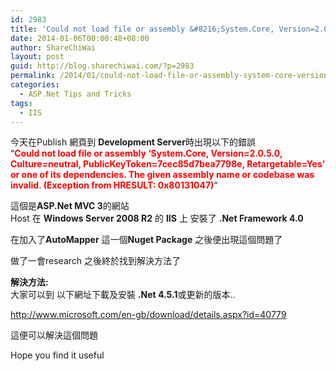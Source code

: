```yaml
---
id: 2983
title: 'Could not load file or assembly &#8216;System.Core, Version=2.0.5.0, Culture=neutral, PublicKeyToken=7cec85d7bea7798e, Retargetable=Yes&#8217; or one of its dependencies. The given assembly name or codebase was invalid. (Exception from HRESULT: 0x80131047)'
date: 2014-01-06T00:00:48+08:00
author: ShareChiWai
layout: post
guid: http://blog.sharechiwai.com/?p=2983
permalink: /2014/01/could-not-load-file-or-assembly-system-core-version2-0-5-0-cultureneutral-publickeytoken7cec85d7bea7798e-retargetableyes-or-one-of-its-dependencies-the-given-assembly-name-or-codebase-was/
categories:
  - ASP.Net Tips and Tricks
tags:
  - IIS
---
```

今天在Publish 網頁到 **Development Server**時出現以下的錯誤  
&#8220;<span style="color: #ff0000;"><strong>Could not load file or assembly &#8216;System.Core, Version=2.0.5.0, Culture=neutral, PublicKeyToken=7cec85d7bea7798e, Retargetable=Yes&#8217; or one of its dependencies. The given assembly name or codebase was invalid. (Exception from HRESULT: 0x80131047)</strong></span>&#8220;

這個是**ASP.Net MVC 3**的網站  
Host 在 **Windows Server 2008 R2** 的 **IIS** 上 安裝了 **.Net Framework 4.0**

在加入了**AutoMapper** 這一個**Nuget Package** 之後便出現這個問題了

做了一會research 之後終於找到解決方法了

**解決方法:**  
大家可以到 以下網址下載及安裝 **.Net 4.5.1**或更新的版本..

<a title="Microsoft .NET Framework 4.5.1 (Offline Installer) for Windows Vista SP2, Windows 7 SP1, Windows 8, Windows Server 2008 SP2 Windows Server 2008 R2 SP1 and Windows Server 2012" href="http://www.microsoft.com/en-gb/download/details.aspx?id=40779" target="_blank">http://www.microsoft.com/en-gb/download/details.aspx?id=40779</a>

這便可以解決這個問題

Hope you find it useful